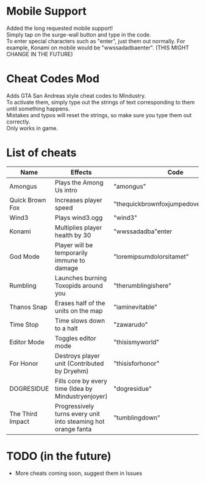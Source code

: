 # Mobile Support
Added the long requested mobile support!<br>
Simply tap on the surge-wall button and type in the code.<br>
To enter special characters such as "enter", just them out normally. For example, Konami on mobile would be "wwssadadbaenter". (THIS MIGHT CHANGE IN THE FUTURE)<br>
# Cheat Codes Mod
Adds GTA San Andreas style cheat codes to Mindustry.<br>
To activate them, simply type out the strings of text corresponding to them until something happens.<br>
Mistakes and typos will reset the strings, so make sure you type them out correctly.<br>
Only works in game.<br>
# List of cheats
| Name             | Effects                                                           |  Code                                  |
| -------------    | -------------                                                     | ---                                    |
| Amongus          | Plays the Among Us intro                                          | "amongus"                              |
| Quick Brown Fox  | Increases player speed                                            | "thequickbrownfoxjumpedoverthelazydog" |
| Wind3            | Plays wind3.ogg                                                   | "wind3"                                |
| Konami           | Multiplies player health by 30                                    | "wwssadadba"enter                      |
| God Mode         | Player will be temporarily immune to damage                       | "loremipsumdolorsitamet"               |
| Rumbling         | Launches burning Toxopids around you                              | "therumblingishere"                    |
| Thanos Snap      | Erases half of the units on the map                               | "iaminevitable"                        |
| Time Stop        | Time slows down to a halt                                         | "zawarudo"                             |
| Editor Mode      | Toggles editor mode                                               | "thisismyworld"                        |
| For Honor        | Destroys player unit (Contributed by Dryehm)                      | "thisisforhonor"                       |
| DOGRESIDUE       | Fills core by every time (Idea by Mindustryenjoyer)               | "dogresidue"                           |
| The Third Impact | Progressively turns every unit into steaming hot orange fanta     | "tumblingdown"                         |
# TODO (in the future)
* More cheats coming soon, suggest them in Issues